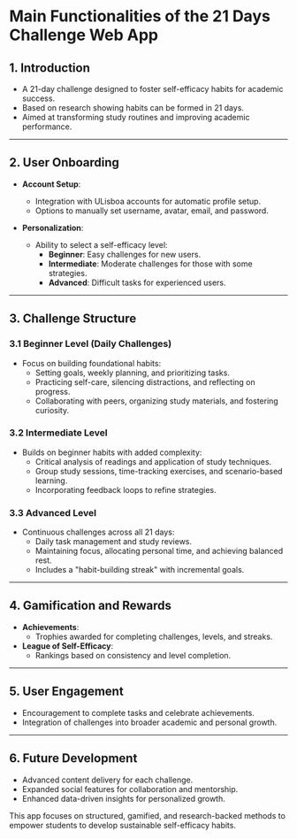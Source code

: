 # Main Functionalities of the 21 Days Challenge Web App

## 1. Introduction

- A 21-day challenge designed to foster self-efficacy habits for academic success.
- Based on research showing habits can be formed in 21 days.
- Aimed at transforming study routines and improving academic performance.

---

## 2. User Onboarding

- **Account Setup**:
    - Integration with ULisboa accounts for automatic profile setup.
    - Options to manually set username, avatar, email, and password.

- **Personalization**:
    - Ability to select a self-efficacy level:
        - **Beginner**: Easy challenges for new users.
        - **Intermediate**: Moderate challenges for those with some strategies.
        - **Advanced**: Difficult tasks for experienced users.

---

## 3. Challenge Structure

### 3.1 Beginner Level (Daily Challenges)

- Focus on building foundational habits:
    - Setting goals, weekly planning, and prioritizing tasks.
    - Practicing self-care, silencing distractions, and reflecting on progress.
    - Collaborating with peers, organizing study materials, and fostering curiosity.

### 3.2 Intermediate Level

- Builds on beginner habits with added complexity:
    - Critical analysis of readings and application of study techniques.
    - Group study sessions, time-tracking exercises, and scenario-based learning.
    - Incorporating feedback loops to refine strategies.

### 3.3 Advanced Level

- Continuous challenges across all 21 days:
    - Daily task management and study reviews.
    - Maintaining focus, allocating personal time, and achieving balanced rest.
    - Includes a "habit-building streak" with incremental goals.

---

## 4. Gamification and Rewards

- **Achievements**:
    - Trophies awarded for completing challenges, levels, and streaks.
- **League of Self-Efficacy**:
    - Rankings based on consistency and level completion.

---

## 5. User Engagement

- Encouragement to complete tasks and celebrate achievements.
- Integration of challenges into broader academic and personal growth.

---

## 6. Future Development

- Advanced content delivery for each challenge.
- Expanded social features for collaboration and mentorship.
- Enhanced data-driven insights for personalized growth.

This app focuses on structured, gamified, and research-backed methods to empower students to develop sustainable
self-efficacy habits.
